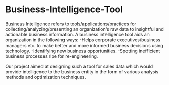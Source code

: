 # Business-Intelligence-Tool
Business Intelligence refers to tools/applications/practices for collecting/analyzing/presenting an organization’s raw data to insightful and actionable business information. A business intelligence tool aids an organization in the following ways: 
-Helps corporate executives/business managers etc. to make better and more informed business decisions using technology. 
-Identifying new business opportunities. 
-Spotting inefficient business processes ripe for re-engineering. 

Our project aimed at designing such a tool for sales data which would provide intelligence to the business entity in the form of various analysis methods and optimization techniques.

